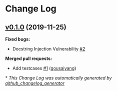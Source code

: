# Change Log

## [v0.1.0](https://github.com/JarryShaw/walrus/tree/v0.1.0) (2019-11-25)
**Fixed bugs:**

- Docstring Injection Vulnerability [\#2](https://github.com/JarryShaw/walrus/issues/2)

**Merged pull requests:**

- Add testcases [\#1](https://github.com/JarryShaw/walrus/pull/1) ([gousaiyang](https://github.com/gousaiyang))



\* *This Change Log was automatically generated by [github_changelog_generator](https://github.com/skywinder/Github-Changelog-Generator)*